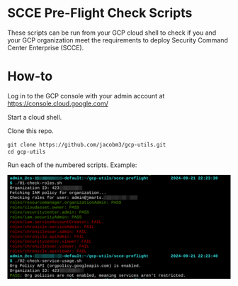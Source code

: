 # SCCE Pre-Flight Check Scripts

These scripts can be run from your GCP cloud shell to check if you and your GCP organization meet the requirements to deploy Security Command Center Enterprise (SCCE).

# How-to

Log in to the GCP console with your admin account at https://console.cloud.google.com/

Start a cloud shell.

Clone this repo.

```
git clone https://github.com/jacobm3/gcp-utils.git
cd gcp-utils
```

Run each of the numbered scripts.  Example:

![screenshot](img/ss.png)
